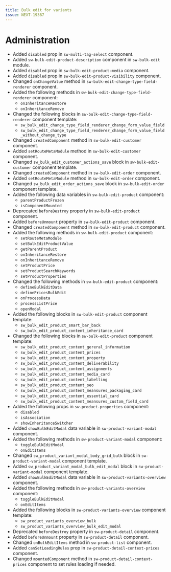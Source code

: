 ```yaml
---
title: Bulk edit for variants
issue: NEXT-19387
---
```

# Administration
* Added `disabled` prop in `sw-multi-tag-select` component.
* Added `sw-bulk-edit-product-description` component in `sw-bulk-edit` module.
* Added `disabled` prop in `sw-bulk-edit-product-media` component.
* Added `disabled` prop in `sw-bulk-edit-product-visibility` component.
* Changed `onChangeValue` method in `sw-bulk-edit-change-type-field-renderer` component.
* Added the following methods in `sw-bulk-edit-change-type-field-renderer` component:
    * `onInheritanceRestore`
    * `onInheritanceRemove`
* Changed the following blocks in `sw-bulk-edit-change-type-field-renderer` component template:
    * `sw_bulk_edit_change_type_field_renderer_change_form_value_field`
    * `sw_bulk_edit_change_type_field_renderer_change_form_value_field_without_change_type`
* Changed `createdComponent` method in `sw-bulk-edit-customer` component.
* Added `setRouteMetaModule` method in `sw-bulk-edit-customer` component.
* Changed `sw_bulk_edit_customer_actions_save` block in `sw-bulk-edit-customer` component template.
* Changed `createdComponent` method in `sw-bulk-edit-order` component.
* Added `setRouteMetaModule` method in `sw-bulk-edit-order` component.
* Changed `sw_bulk_edit_order_actions_save` block in `sw-bulk-edit-order` component template.
* Added the following data variables in `sw-bulk-edit-product` component:
    * `parentProductFrozen`
    * `isComponentMounted`
* Deprecated `beforeDestroy` property in `sw-bulk-edit-product` component.
* Added `beforeUnmount` property in `sw-bulk-edit-product` component.
* Changed `createdComponent` method in `sw-bulk-edit-product` component.
* Added the following methods in `sw-bulk-edit-product` component:
    * `setRouteMetaModule`
    * `setBulkEditProductValue`
    * `getParentProduct`
    * `onInheritanceRestore`
    * `onInheritanceRemove`
    * `setProductPrice`
    * `setProductSearchKeywords`
    * `setProductProperties`
* Changed the following methods in `sw-bulk-edit-product` component:
    * `defineBulkEditData`
    * `definePricesBulkEdit`
    * `onProcessData`
    * `processListPrice`
    * `openModal`
* Added the following blocks in `sw-bulk-edit-product` component template:
    * `sw_bulk_edit_product_smart_bar_back`
    * `sw_bulk_edit_product_content_inheritance_card`
* Changed the following blocks in `sw-bulk-edit-product` component template:
    * `sw_bulk_edit_product_content_gereral_information`
    * `sw_bulk_edit_product_content_prices`
    * `sw_bulk_edit_product_content_property`
    * `sw_bulk_edit_product_content_deliverability`
    * `sw_bulk_edit_product_content_assignments`
    * `sw_bulk_edit_product_content_media_card`
    * `sw_bulk_edit_product_content_labelling`
    * `sw_bulk_edit_product_content_seo`
    * `sw_bulk_edit_product_content_meansures_packaging_card`
    * `sw_bulk_edit_product_content_essential_card`
    * `sw_bulk_edit_product_content_meansures_custom_field_card`
* Added the following props in `sw-product-properties` component:
    * `disabled`
    * `isAssociation`
    * `showInheritanceSwitcher`
* Added `showBulkEditModal` data variable in `sw-product-variant-modal` component.
* Added the following methods in `sw-product-variant-modal` component:
    * `toggleBulkEditModal`
    * `onEditItems`
* Changed `sw_product_variant_modal_body_grid_bulk` block in `sw-product-variant-modal` component template.
* Added `sw_product_variant_modal_bulk_edit_modal` block in `sw-product-variant-modal` component template.
* Added `showBulkEditModal` data variable in `sw-product-variants-overview` component.
* Added the following methods in `sw-product-variants-overview` component:
    * `toggleBulkEditModal`
    * `onEditItems`
* Added the following blocks in `sw-product-variants-overview` component template:
    * `sw_product_variants_overview_bulk`
    * `sw_product_variants_overview_bulk_edit_modal`
* Deprecated `beforeDestroy` property in `sw-product-detail` component.
* Added `beforeUnmount` property in `sw-product-detail` component.
* Changed `onBulkEditItems` method in `sw-product-list` component.
* Added `canSetLoadingRules` prop in `sw-product-detail-context-prices` component.
* Changed `mountedComponent` method in `sw-product-detail-context-prices` component to set rules loading if needed.
